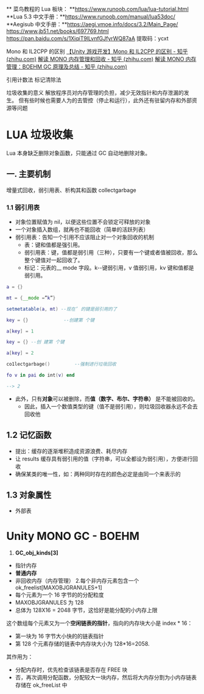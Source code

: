 ** 菜鸟教程的 Lua 板块： **https://www.runoob.com/lua/lua-tutorial.html
**Lua 5.3 中文手册：**https://www.runoob.com/manual/lua53doc/
**Aegisub 中文手册：**https://aegi.vmoe.info/docs/3.2/Main_Page/
https://www.jb51.net/books/697769.html
https://pan.baidu.com/s/1XiqiT9lLvnfGJfyrWQ87aA 提取码：ycxt

Mono 和 IL2CPP 的区别
 [【Unity 游戏开发】Mono 和 IL2CPP 的区别 - 知乎 (zhihu.com)](https://zhuanlan.zhihu.com/p/352463394)
 [解读 MONO 内存管理和回收 - 知乎 (zhihu.com)](https://zhuanlan.zhihu.com/p/41023320)
 [解读 MONO 内存管理：BOEHM GC 原理及总结 - 知乎 (zhihu.com)](https://zhuanlan.zhihu.com/p/41398507)

引用计数法
标记清除法

垃圾收集的意义
解放程序员对内存管理的负担，减少无效指针和内存泄漏的发生。
但有些时候也需要人为的去管控（停止和运行），此外还有驻留内存和外部资源等问题

# LUA 垃圾收集
Lua 本身缺乏删除对象函数，只能通过 GC 自动地删除对象。
## 一. 主要机制
增量式回收，弱引用表、析构其和函数 collectgarbage
### 1.1 弱引用表
- 对象位置赋值为 nil，以便这些位置不会锁定可释放的对象
- 一个对象插入数组，就再也不能回收（简单的活跃列表）
- 弱引用表：告知一个引用不应该阻止对一个对象回收的机制
    - 表：键和值都是强引用。
    - 弱引用表：键，值都是弱引用（三种），只要有一个键或者值被回收，那么整个键值对一起回收了。
    - 标记：元表的__ mode 字段。k--键弱引用，v 值弱引用，kv 键和值都是弱引用。
```lua
a = {}

mt = {__mode =”k”}

setmetatable(a, mt) --现在’ 的键是弱引用的了

key = {}             --创建第 个键

a[key] = 1

key = {} --创 建第 个键

a[key] = 2

co1lectgarbage()         --强制进行垃圾回收

fo v in pai do int(v) end

--> 2
```
- 此外，只有**对象**可以被删除，而**值（数字、布尔、字符串）** 是不能被回收的。
    - 因此，插入一个数值类型的键（值不是弱引用），则垃圾回收器永远不会去回收他
## 1.2 记忆函数
- 提出：缓存的逐渐堆积造成资源浪费、耗尽内存
- 让 results 缓存具有弱引用的值（字符串，可以全都设为弱引用），方便进行回收
- 确保某类的唯一性，如：两种同时存在的颜色必定是由同一个来表示的

## 1.3 对象属性
- 外部表

# Unity MONO GC - BOEHM
1.  **GC_obj_kinds[3]**
- 指针内存
- **普通内存**
- 非回收内存（内存管理）
2.每个非内存元素包含一个 ok_freelist[MAXOBJGRANULES+1]
- 每个元素为一个 16 字节的的分配粒度
- MAXOBJGRANULES 为 128
- 总体为 128X16 = 2048 字节，这恰好是能分配的小内存上限

这个数组每个元素又为一个**空闲链表的指针**，指向的内存块大小是 index * 16：
- 第一块为 16 字节大小快的的链表指针
- 第 128 个元素存储的链表中内存块大小为 128*16=2058.

其作用为：
- 分配内存时，优先检查该链表是否存在 FREE 块
- 否，再次调用分配函数，分配较大一块内存，然后将大内存分割为小内存链表存储在 ok_freeList 中
